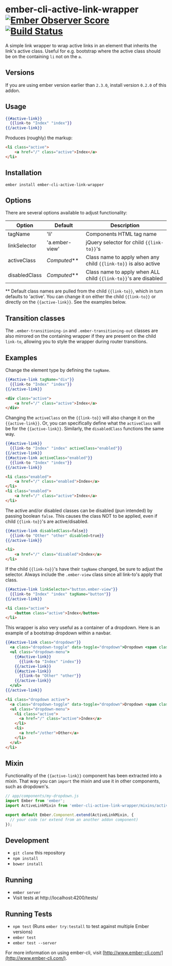 # ember-cli-active-link-wrapper [![Ember Observer Score](http://emberobserver.com/badges/ember-cli-active-link-wrapper.svg)](http://emberobserver.com/addons/ember-cli-active-link-wrapper) [![Build Status](https://travis-ci.org/alexspeller/ember-cli-active-link-wrapper.svg?branch=master)](https://travis-ci.org/alexspeller/ember-cli-active-link-wrapper)

A simple link wrapper to wrap active links in an element that inherits
the link's active class. Useful for e.g. bootstrap where the active
class should be on the containing `li` not on the `a`.

## Versions

If you are using ember version earlier than `2.3.0`, install version `0.2.0` of this addon.

## Usage

```hbs
{{#active-link}}
  {{link-to "Index" "index"}}
{{/active-link}}
```

Produces (roughly) the markup:

```html
<li class="active">
    <a href="/" class="active">Index</a>
</li>
```


## Installation

`ember install ember-cli-active-link-wrapper`


## Options

There are several options available to adjust functionality:

| Option        | Default        | Description                                                     |
|---------------|----------------|-----------------------------------------------------------------|
| tagName       | 'li'           | Components HTML tag name                                        |
| linkSelector  | 'a.ember-view' | jQuery selector for child `{{link-to}}`'s                       |
| activeClass   | _Computed_**   | Class name to apply when any child `{{link-to}}` is also active |
| disabledClass | _Computed_**   | Class name to apply when ALL child `{{link-to}}`'s are disabled |

** Default class names are pulled from the child `{{link-to}}`,
which in turn defaults to 'active'. You can change it on either
the child `{{link-to}}` or directly on the `{{active-link}}`.
See the examples below.

## Transition classes

The `.ember-transitioning-in` and `.ember-transitioning-out` classes are also mirrored on the containing wrapper if they are present on the child `link-to`, allowing you to style the wrapper during router transitions.

## Examples

Change the element type by defining the `tagName`.

```hbs
{{#active-link tagName="div"}}
  {{link-to "Index" "index"}}
{{/active-link}}
```

```html
<div class="active">
    <a href="/" class="active">Index</a>
</div>
```

Changing the `activeClass` on the `{{link-to}}` will also change
it on the `{{active-link}}`. Or, you can specifically define what
the `activeClass` will be for the `{{active-link}}`. Similarly,
the `disabledClass` functions the same way.

```hbs
{{#active-link}}
  {{link-to "Index" "index" activeClass="enabled"}}
{{/active-link}}
{{#active-link activeClass="enabled"}}
  {{link-to "Index" "index"}}
{{/active-link}}
```

```html
<li class="enabled">
    <a href="/" class="enabled">Index</a>
</li>
<li class="enabled">
    <a href="/" class="active">Index</a>
</li>
```

The active and/or disabled classes can be disabled (pun intended)
by passing boolean `false`. This causes the class NOT to be applied,
even if child `{{link-to}}`'s are active/disabled.

```hbs
{{#active-link disabledClass=false}}
  {{link-to "Other" "other" disabled=true}}
{{/active-link}}
```

```html
<li>
    <a href="/" class="disabled">Index</a>
</li>
```

If the child `{{link-to}}`'s have their `tagName` changed,
be sure to adjust the selector. Always include the `.ember-view`
class since all link-to's apply that class.

```hbs
{{#active-link linkSelector="button.ember-view"}}
  {{link-to "Index" "index" tagName="button"}}
{{/active-link}}
```

```html
<li class="active">
    <button class="active">Index</button>
</li>
```

This wrapper is also very useful as a container of a dropdown.
Here is an example of a bootstrap dropdown within a navbar.

```hbs
{{#active-link class="dropdown"}}
  <a class="dropdown-toggle" data-toggle="dropdown">Dropdown <span class="caret"></span></a>
  <ul class="dropdown-menu">
    {{#active-link}}
      {{link-to "Index" "index"}}
    {{/active-link}}
    {{#active-link}}
      {{link-to "Other" "other"}}
    {{/active-link}}
  </ul>
{{/active-link}}
```

```html
<li class="dropdown active">
  <a class="dropdown-toggle" data-toggle="dropdown">Dropdown <span class="caret"></span></a>
  <ul class="dropdown-menu">
    <li class="active">
      <a href="/" class="active">Index</a>
    </li>
    <li>
      <a href="/other">Other</a>
    </li>
  </ul>
</li>
```


## Mixin

Functionality of the `{{active-link}}` component has been extracted
into a mixin. That way you can `import` the mixin and use it in other
components, such as dropdown's.

```js
// app/components/my-dropdown.js
import Ember from 'ember';
import ActiveLinkMixin from 'ember-cli-active-link-wrapper/mixins/active-link';

export default Ember.Component.extend(ActiveLinkMixin, {
  // your code (or extend from an another addon component)
});
```


## Development

* `git clone` this repository
* `npm install`
* `bower install`


## Running

* `ember server`
* Visit tests at http://localhost:4200/tests/


## Running Tests

* `npm test` (Runs `ember try:testall` to test against multiple Ember versions)
* `ember test`
* `ember test --server`


For more information on using ember-cli, visit [http://www.ember-cli.com/](http://www.ember-cli.com/).
